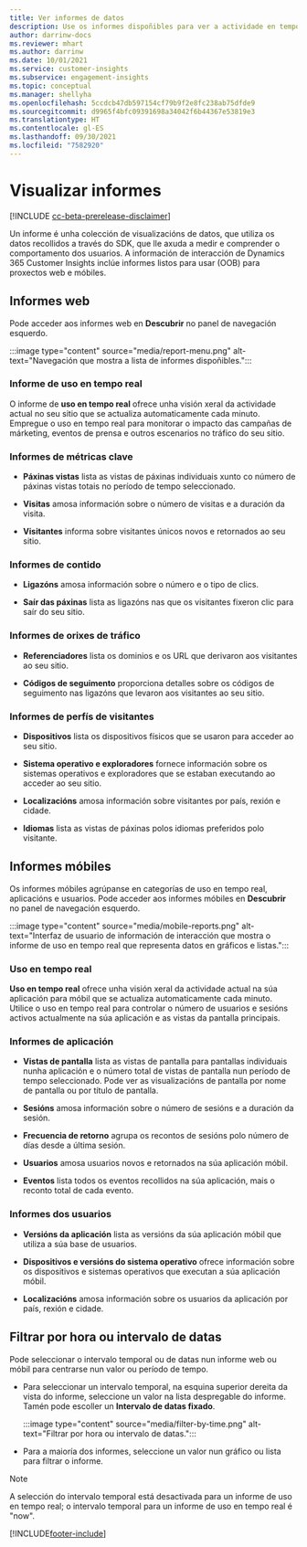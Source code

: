 ```yaml
---
title: Ver informes de datos
description: Use os informes dispoñibles para ver a actividade en tempo real no seu sitio.
author: darrinw-docs
ms.reviewer: mhart
ms.author: darrinw
ms.date: 10/01/2021
ms.service: customer-insights
ms.subservice: engagement-insights
ms.topic: conceptual
ms.manager: shellyha
ms.openlocfilehash: 5ccdcb47db597154cf79b9f2e8fc238ab75dfde9
ms.sourcegitcommit: d9965f4bfc09391698a34042f6b44367e53819e3
ms.translationtype: HT
ms.contentlocale: gl-ES
ms.lasthandoff: 09/30/2021
ms.locfileid: "7582920"
---
```

# <a name="view-reports"></a>Visualizar informes

[!INCLUDE [cc-beta-prerelease-disclaimer](includes/cc-beta-prerelease-disclaimer.md)]

Un informe é unha colección de visualizacións de datos, que utiliza os datos recollidos a través do SDK, que lle axuda a medir e comprender o comportamento dos usuarios. A información de interacción de Dynamics 365 Customer Insights inclúe informes listos para usar (OOB) para proxectos web e móbiles.  

## <a name="web-reports"></a>Informes web

Pode acceder aos informes web en **Descubrir** no panel de navegación esquerdo.

:::image type="content" source="media/report-menu.png" alt-text="Navegación que mostra a lista de informes dispoñibles.":::

### <a name="real-time-usage-report"></a>Informe de uso en tempo real

O informe de **uso en tempo real** ofrece unha visión xeral da actividade actual no seu sitio que se actualiza automaticamente cada minuto. Empregue o uso en tempo real para monitorar o impacto das campañas de márketing, eventos de prensa e outros escenarios no tráfico do seu sitio.

### <a name="key-metrics-reports"></a>Informes de métricas clave

- **Páxinas vistas** lista as vistas de páxinas individuais xunto co número de páxinas vistas totais no período de tempo seleccionado.

- **Visitas** amosa información sobre o número de visitas e a duración da visita.

- **Visitantes** informa sobre visitantes únicos novos e retornados ao seu sitio.

### <a name="content-reports"></a>Informes de contido

- **Ligazóns** amosa información sobre o número e o tipo de clics.

- **Saír das páxinas** lista as ligazóns nas que os visitantes fixeron clic para saír do seu sitio.

### <a name="traffic-sources-reports"></a>Informes de orixes de tráfico

- **Referenciadores** lista os dominios e os URL que derivaron aos visitantes ao seu sitio.

- **Códigos de seguimento** proporciona detalles sobre os códigos de seguimento nas ligazóns que levaron aos visitantes ao seu sitio.

### <a name="visitor-profiles-reports"></a>Informes de perfís de visitantes

- **Dispositivos** lista os dispositivos físicos que se usaron para acceder ao seu sitio.

- **Sistema operativo e exploradores** fornece información sobre os sistemas operativos e exploradores que se estaban executando ao acceder ao seu sitio.

- **Localizacións** amosa información sobre visitantes por país, rexión e cidade.

- **Idiomas** lista as vistas de páxinas polos idiomas preferidos polo visitante.

## <a name="mobile-reports"></a>Informes móbiles

Os informes móbiles agrúpanse en categorías de uso en tempo real, aplicacións e usuarios. Pode acceder aos informes móbiles en **Descubrir** no panel de navegación esquerdo.   

:::image type="content" source="media/mobile-reports.png" alt-text="Interfaz de usuario de información de interacción que mostra o informe de uso en tempo real que representa datos en gráficos e listas.":::   

### <a name="real-time-usage"></a>Uso en tempo real

**Uso en tempo real** ofrece unha visión xeral da actividade actual na súa aplicación para móbil que se actualiza automaticamente cada minuto. Utilice o uso en tempo real para controlar o número de usuarios e sesións activos actualmente na súa aplicación e as vistas da pantalla principais.

### <a name="app-reports"></a>Informes de aplicación

- **Vistas de pantalla** lista as vistas de pantalla para pantallas individuais nunha aplicación e o número total de vistas de pantalla nun período de tempo seleccionado. Pode ver as visualizacións de pantalla por nome de pantalla ou por título de pantalla.

- **Sesións** amosa información sobre o número de sesións e a duración da sesión.

- **Frecuencia de retorno** agrupa os recontos de sesións polo número de días desde a última sesión.

- **Usuarios** amosa usuarios novos e retornados na súa aplicación móbil.

- **Eventos** lista todos os eventos recollidos na súa aplicación, mais o reconto total de cada evento.

### <a name="user-reports"></a>Informes dos usuarios

- **Versións da aplicación** lista as versións da súa aplicación móbil que utiliza a súa base de usuarios.

- **Dispositivos e versións do sistema operativo** ofrece información sobre os dispositivos e sistemas operativos que executan a súa aplicación móbil.

- **Localizacións** amosa información sobre os usuarios da aplicación por país, rexión e cidade.

## <a name="filter-by-time-or-date-range"></a>Filtrar por hora ou intervalo de datas

Pode seleccionar o intervalo temporal ou de datas nun informe web ou móbil para centrarse nun valor ou período de tempo. 

- Para seleccionar un intervalo temporal, na esquina superior dereita da vista do informe, seleccione un valor na lista despregable do informe. Tamén pode escoller un **Intervalo de datas fixado**. 

  :::image type="content" source="media/filter-by-time.png" alt-text="Filtrar por hora ou intervalo de datas.":::   

- Para a maioría dos informes, seleccione un valor nun gráfico ou lista para filtrar o informe.

> [!NOTE]
> A selección do intervalo temporal está desactivada para un informe de uso en tempo real; o intervalo temporal para un informe de uso en tempo real é "now".


[!INCLUDE[footer-include](../includes/footer-banner.md)]
